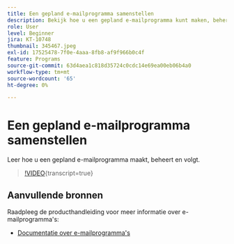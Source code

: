 ```yaml
---
title: Een gepland e-mailprogramma samenstellen
description: Bekijk hoe u een gepland e-mailprogramma kunt maken, beheren en volgen.
role: User
level: Beginner
jira: KT-10748
thumbnail: 345467.jpeg
exl-id: 17525478-7f0e-4aaa-8fb8-af9f966b0c4f
feature: Programs
source-git-commit: 63d4aea1c818d35724c0cdc14e69ea00eb06b4a0
workflow-type: tm+mt
source-wordcount: '65'
ht-degree: 0%

---
```


# Een gepland e-mailprogramma samenstellen

Leer hoe u een gepland e-mailprogramma maakt, beheert en volgt.

>[!VIDEO](https://video.tv.adobe.com/v/345467/?quality=12&learn=on){transcript=true}

## Aanvullende bronnen

Raadpleeg de producthandleiding voor meer informatie over e-mailprogramma&#39;s:

* [Documentatie over e-mailprogramma&#39;s](https://experienceleague.adobe.com/docs/marketo/using/product-docs/email-marketing/email-programs/creating-an-email-program/understanding-email-programs.html?lang=en)
